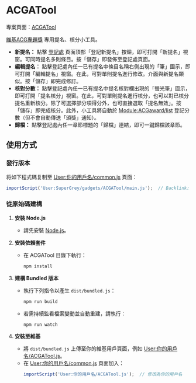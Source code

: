 # ACGATool

專案頁面：[ACGATool](https://zh.wikipedia.org/wiki/User:SuperGrey/gadgets/ACGATool)

[維基ACG專題獎](https://zh.wikipedia.org/wiki/WikiProject:ACG/維基ACG專題獎) 專用提名、核分小工具。

- **新提名：** 點擊 [登記處](https://zh.wikipedia.org/wiki/WikiProject:ACG/維基ACG專題獎/登記處) 頁面頂部「登記新提名」按鈕，即可打開「新提名」視窗。可同時提名多則條目。按「儲存」即發佈至登記處頁面。
- **編輯提名：** 點擊登記處內任一已有提名中條目名稱右側出現的「筆」圖示，即可打開「編輯提名」視窗。在此，可對單則提名進行修改。介面與新提名類似。按「儲存」即完成修訂。
- **核對分數：** 點擊登記處內任一已有提名中提名核對欄出現的「螢光筆」圖示，即可打開「提名核分」視窗。在此，可對單則提名進行核分，也可以對已核分提名重新核分。除了可選擇部分項得分外，也可直接選取「提名無效」。按「儲存」即完成核分。此外，小工具將自動於 [Module:ACGaward/list](https://zh.wikipedia.org/wiki/Module:ACGaward/list) 登記分數（但不會自動傳送「頒獎」通知）。
- **歸檔：** 點擊登記處內任一章節標題的「歸檔」連結，即可一鍵歸檔該章節。

## 使用方式
### 發行版本
将如下程式碼复制至 [User:你的用戶名/common.js](https://zh.wikipedia.org/wiki/Special:MyPage/common.js) 頁面：

```js
importScript('User:SuperGrey/gadgets/ACGATool/main.js');  // Backlink: [[User:SuperGrey/gadgets/ACGATool]]
```

### 從原始碼建構

1. **安裝 Node.js**
   - 請先安裝 [Node.js](https://nodejs.org/)。

2. **安裝依賴套件**
   - 在 ACGATool 目錄下執行：
     ```sh
     npm install
     ```

3. **建構 Bundled 版本**
   - 執行下列指令以產生 `dist/bundled.js`：
     ```sh
     npm run build
     ```
   - 若需持續監看檔案變動並自動重建，請執行：
     ```sh
     npm run watch
     ```

4. **安裝至維基**
   - 將 `dist/bundled.js` 上傳至你的維基用戶頁面，例如 [User:你的用戶名/ACGATool.js](https://zh.wikipedia.org/wiki/Special:MyPage/ACGATool.js)。
   - 在 [User:你的用戶名/common.js](https://zh.wikipedia.org/wiki/Special:MyPage/common.js) 頁面加入：
     ```js
     importScript('User:你的用戶名/ACGATool.js');  // 修改為你的用戶名
     ```
